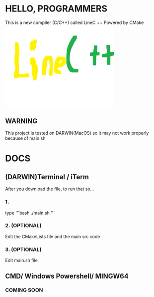 # HELLO, PROGRAMMERS

This is a new compiler (C/C++) called LineC ++
Powered by CMake
<picture>
  <source srcset="./src/pixil-frame-0 2.png" width="350px">
  <img alt="Gradle" src="./src/pixil-frame-0 2.png" width="350px">
</picture>

## WARNING
This project is tested on DARWIN(MacOS) so it may not work properly because of main.sh

# DOCS
## (DARWIN)Terminal / iTerm
After you download the file, to run that so...
### 1.
type
'''bash
./main.sh
'''
### 2. (OPTIONAL)
Edit the CMakeLists file and the main src code 

### 3. (OPTIONAL)
Edit main.sh file

## CMD/ Windows Powershell/ MINGW64
### COMING SOON

